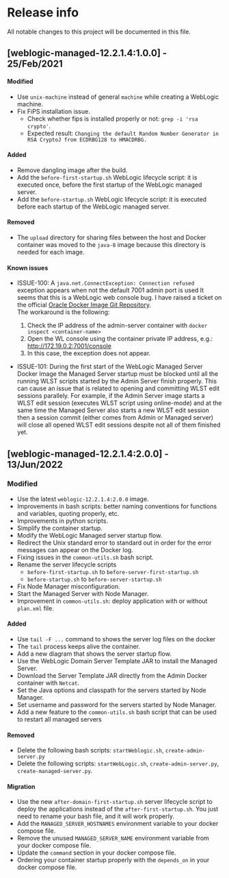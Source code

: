 # Release info

All notable changes to this project will be documented in this file.

## [weblogic-managed-12.2.1.4:1.0.0] - 25/Feb/2021
#### Modified
* Use `unix-machine` instead of general `machine` while creating a WebLogic machine.
* Fix FiPS installation issue.
  * Check whether fips is installed properly or not: `grep -i 'rsa crypto'`.
  * Expected result: `Changing the default Random Number Generator in RSA CryptoJ from ECDRBG128 to HMACDRBG.`
#### Added
* Remove dangling image after the build.
* Add the `before-first-startup.sh` WebLogic lifecycle script: it is executed once, before the first startup of the WebLogic managed server.
* Add the `before-startup.sh` WebLogic lifecycle script: it is executed before each startup of the WebLogic managed server.
#### Removed
* The `upload` directory for sharing files between the host and Docker container was moved to the `java-8` image because this directory is needed for each image.
#### Known issues
* ISSUE-100: A `java.net.ConnectException: Connection refused` exception appears when not the default 7001 admin port is used
  It seems that this is a WebLogic web console bug. I have raised a ticket on the official [Oracle Docker Image Git Repository](https://github.com/oracle/docker-images/issues/1860).  
  The workaround is the following:
  1. Check the IP address of the admin-server container with `docker inspect <container-name>`
  1. Open the WL console using the container private IP address, e.g.: http://172.19.0.2:7001/console
  1. In this case, the exception does not appear.

* ISSUE-101: During the first start of the WebLogic Managed Server Docker Image the Managed Server startup must be blocked until all the running WLST scripts started by the Admin Server finish properly.
  This can cause an issue that is related to opening and committing WLST edit sessions parallely.
  For example, if the Admin Server image starts a WLST edit session (executes WLST script using online-mode) and at the same time the Managed Server also starts a new WLST edit session then a session commit (either comes from Admin or Managed server) will close all opened WLST edit sessions despite not all of them finished yet.

## [weblogic-managed-12.2.1.4:2.0.0] - 13/Jun/2022
### Modified
* Use the latest `weblogic-12.2.1.4:2.0.0` image.
* Improvements in bash scripts: better naming conventions for functions and variables, quoting properly, etc.
* Improvements in python scripts.
* Simplify the container startup.
* Modify the WebLogic Managed server startup flow.
* Redirect the Unix standard error to standard out in order for the error messages can appear on the Docker log.
* Fixing issues in the `common-utils.sh` bash script.
* Rename the server lifecycle scripts
  * `before-first-startup.sh` to `before-server-first-startup.sh`
  * `before-startup.sh` to `before-server-startup.sh`
* Fix Node Manager misconfiguration.
* Start the Managed Server with Node Manager.
* Improvement in `common-utils.sh`: deploy application with or without `plan.xml` file.
#### Added
* Use `tail -F ...` command to shows the server log files on the docker
* The `tail` process keeps alive the container.
* Add a new diagram that shows the server startup flow.
* Use the WebLogic Domain Server Template JAR to install the Managed Server.
* Download the Server Template JAR directly from the Admin Docker container with `Netcat`.
* Set the Java options and classpath for the servers started by Node Manager.
* Set username and password for the servers started by Node Manager.
* Add a new feature to the `common-utils.sh` bash script that can be used to restart all managed servers
#### Removed
* Delete the following bash scripts: `startWeblogic.sh`, `create-admin-server.py`
* Delete the following scripts: `startWebLogic.sh`, `create-admin-server.py`, `create-managed-server.py`.
#### Migration
* Use the new `after-domain-first-startup.sh` server lifecycle script to deploy the applications instead of the `after-first-startup.sh`.
  You just need to rename your bash file, and it will work properly.
* Add the `MANAGED_SERVER_HOSTNAMES` environment variable to your docker compose file.
* Remove the unused `MANAGED_SERVER_NAME` environment variable from your docker compose file.
* Update the `command` section in your docker compose file.
* Ordering your container startup properly with the `depends_on` in your docker compose file.
